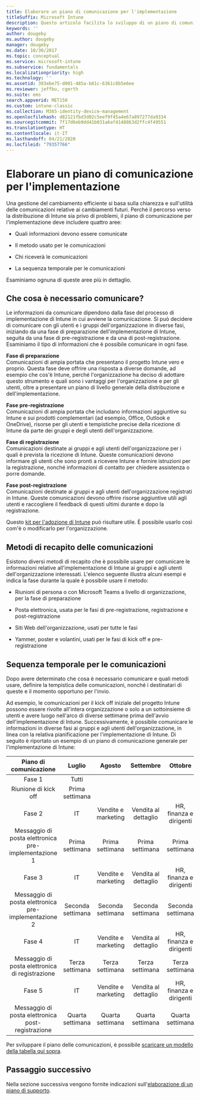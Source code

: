 ```yaml
---
title: Elaborare un piano di comunicazione per l'implementazione
titleSuffix: Microsoft Intune
description: Questo articolo facilita lo sviluppo di un piano di comunicazione per l'implementazione della distribuzione di Microsoft Intune.
keywords: ''
author: dougeby
ms.author: dougeby
manager: dougeby
ms.date: 10/30/2017
ms.topic: conceptual
ms.service: microsoft-intune
ms.subservice: fundamentals
ms.localizationpriority: high
ms.technology: ''
ms.assetid: 393ebe75-d001-485a-b81c-6361c8b5e6ee
ms.reviewer: jeffbu, cgerth
ms.suite: ems
search.appverid: MET150
ms.custom: intune-classic
ms.collection: M365-identity-device-management
ms.openlocfilehash: d82121fbd3d02c5eef9f45a4e67a897277da9334
ms.sourcegitcommit: 7f17d6eb9dd41b031a6af4148863d2ffc4f49551
ms.translationtype: HT
ms.contentlocale: it-IT
ms.lasthandoff: 04/21/2020
ms.locfileid: "79357766"
---
```

# <a name="develop-a-rollout-communication-plan"></a>Elaborare un piano di comunicazione per l'implementazione

Una gestione del cambiamento efficiente si basa sulla chiarezza e sull'utilità delle comunicazioni relative ai cambiamenti futuri. Perché il percorso verso la distribuzione di Intune sia privo di problemi, il piano di comunicazione per l'implementazione deve includere quattro aree:

- Quali informazioni devono essere comunicate

- Il metodo usato per le comunicazioni

- Chi riceverà le comunicazioni

- La sequenza temporale per le comunicazioni

Esaminiamo ognuna di queste aree più in dettaglio.

## <a name="what-needs-to-be-communicated"></a>Che cosa è necessario comunicare?

Le informazioni da comunicare dipendono dalla fase del processo di implementazione di Intune in cui avviene la comunicazione. Si può decidere di comunicare con gli utenti e i gruppi dell'organizzazione in diverse fasi, iniziando da una fase di preparazione dell'implementazione di Intune, seguita da una fase di pre-registrazione e da una di post-registrazione. Esaminiamo il tipo di informazioni che è possibile comunicare in ogni fase.

**Fase di preparazione** <br/>Comunicazioni di ampia portata che presentano il progetto Intune vero e proprio. Questa fase deve offrire una risposta a diverse domande, ad esempio che cos'è Intune, perché l'organizzazione ha deciso di adottare questo strumento e quali sono i vantaggi per l'organizzazione e per gli utenti, oltre a presentare un piano di livello generale della distribuzione e dell'implementazione.

**Fase pre-registrazione**<br/> Comunicazioni di ampia portata che includano informazioni aggiuntive su Intune e sui prodotti complementari (ad esempio, Office, Outlook e OneDrive), risorse per gli utenti e tempistiche precise della ricezione di Intune da parte dei gruppi e degli utenti dell'organizzazione.

**Fase di registrazione**<br/> Comunicazioni destinate ai gruppi e agli utenti dell'organizzazione per i quali è prevista la ricezione di Intune. Queste comunicazioni devono informare gli utenti che sono pronti a ricevere Intune e fornire istruzioni per la registrazione, nonché informazioni di contatto per chiedere assistenza o porre domande.

**Fase post-registrazione**<br/> Comunicazioni destinate ai gruppi e agli utenti dell'organizzazione registrati in Intune. Queste comunicazioni devono offrire risorse aggiuntive utili agli utenti e raccogliere il feedback di questi ultimi durante e dopo la registrazione.

Questo [kit per l'adozione di Intune](https://aka.ms/IntuneAdoptionKit) può risultare utile. È possibile usarlo così com'è o modificarlo per l'organizzazione.

## <a name="communication-delivery-methods"></a>Metodi di recapito delle comunicazioni

Esistono diversi metodi di recapito che è possibile usare per comunicare le informazioni relative all'implementazione di Intune ai gruppi e agli utenti dell'organizzazione interessati. L'elenco seguente illustra alcuni esempi e indica la fase durante la quale è possibile usare il metodo:

- Riunioni di persona o con Microsoft Teams a livello di organizzazione, per la fase di preparazione

- Posta elettronica, usata per le fasi di pre-registrazione, registrazione e post-registrazione

- Siti Web dell'organizzazione, usati per tutte le fasi

- Yammer, poster e volantini, usati per le fasi di kick off e pre-registrazione

## <a name="communications-timeline"></a>Sequenza temporale per le comunicazioni

Dopo avere determinato che cosa è necessario comunicare e quali metodi usare, definire la tempistica delle comunicazioni, nonché i destinatari di queste e il momento opportuno per l'invio.

Ad esempio, le comunicazioni per il kick off iniziale del progetto Intune possono essere rivolte all'intera organizzazione o solo a un sottoinsieme di utenti e avere luogo nell'arco di diverse settimane prima dell'avvio dell'implementazione di Intune. Successivamente, è possibile comunicare le informazioni in diverse fasi ai gruppi e agli utenti dell'organizzazione, in linea con la relativa pianificazione per l'implementazione di Intune. Di seguito è riportato un esempio di un piano di comunicazione generale per l'implementazione di Intune:

  | **Piano di comunicazione** | **Luglio** | **Agosto** | **Settembre** | **Ottobre** |
|:---:|:---:|:---:|:---:|:---:|
| Fase 1  | Tutti |  |  |  |
| Riunione di kick off | Prima settimana |  |  |  |
| Fase 2 | IT | Vendite e marketing | Vendita al dettaglio | HR, finanza e dirigenti |
| Messaggio di posta elettronica pre-implementazione 1 | Prima settimana | Prima settimana | Prima settimana | Prima settimana |
| Fase 3 | IT | Vendite e marketing | Vendita al dettaglio | HR, finanza e dirigenti |
| Messaggio di posta elettronica pre-implementazione 2 | Seconda settimana | Seconda settimana | Seconda settimana | Seconda settimana |
| Fase 4 | IT | Vendite e marketing | Vendita al dettaglio | HR, finanza e dirigenti |
| Messaggio di posta elettronica di registrazione | Terza settimana | Terza settimana | Terza settimana | Terza settimana |
| Fase 5 | IT | Vendite e marketing | Vendita al dettaglio | HR, finanza e dirigenti |
| Messaggio di posta elettronica post-registrazione | Quarta settimana | Quarta settimana | Quarta settimana | Quarta settimana |

Per sviluppare il piano delle comunicazioni, è possibile [scaricare un modello della tabella qui sopra](https://gallery.technet.microsoft.com/Intune-deployment-planning-fae156c2?redir=0).

## <a name="next-step"></a>Passaggio successivo

Nella sezione successiva vengono fornite indicazioni sull'[elaborazione di un piano di supporto](planning-guide-support-plan.md).
